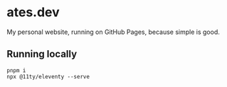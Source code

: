 # ates.dev

My personal website, running on GitHub Pages, because simple is good.

## Running locally

```
pnpm i
npx @11ty/eleventy --serve
```
